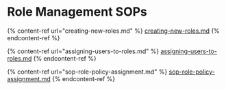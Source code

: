 # Role Management SOPs

{% content-ref url="creating-new-roles.md" %}
[creating-new-roles.md](creating-new-roles.md)
{% endcontent-ref %}

{% content-ref url="assigning-users-to-roles.md" %}
[assigning-users-to-roles.md](assigning-users-to-roles.md)
{% endcontent-ref %}

{% content-ref url="sop-role-policy-assignment.md" %}
[sop-role-policy-assignment.md](sop-role-policy-assignment.md)
{% endcontent-ref %}
